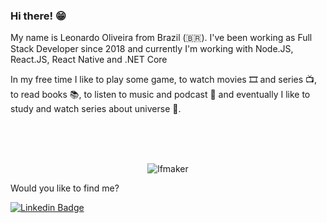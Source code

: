 ### Hi there! 😁 

My name is Leonardo Oliveira from Brazil (🇧🇷). I've been working as Full Stack  Developer since 2018 and currently I'm working with Node.JS, React.JS, React Native and .NET Core

In my free time I like to play some game, to watch movies 🎞️ and series 📺, to read books 📚, to listen to music and podcast 🎵 and eventually I like to study and watch series about universe 
🌌.

<br /><br /><br />

<p align="center">
<img src="https://github-readme-stats.vercel.app/api?username=lfmaker&show_icons=true" alt="lfmaker"/>
</p>

Would you like to find me?

[![Linkedin Badge](https://img.shields.io/badge/-LinkedIn-blue?style=flat-square&logo=Linkedin&logoColor=white&link=https://www.linkedin.com/in/lfmaker)](https://www.linkedin.com/in/lfmaker)
